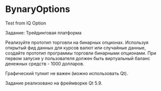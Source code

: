 # BynaryOptions
Test from IQ Option

Задание:
Трейдинговая платформа

Реализуйте прототип торговли на бинарных опционах. 
Используя открытый фид данных для курсов валют или случайные данные, создайте прототип программы торговли бинарными опционами.
При первом запуске у пользователя должен быть виртуальный баланс денежных средств - 1000 долларов.

Графический тулкит не важен (можно использовать Qt).

Задание реализовано на фреймворке Qt 5.9.
